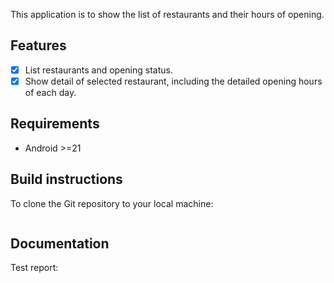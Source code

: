 
This application is to show the list of restaurants and their hours of opening.

## Features

- [x] List restaurants and opening status.
- [x] Show detail of selected restaurant, including the detailed opening hours of each day.

## Requirements

- Android >=21

## Build instructions

To clone the Git repository to your local machine: 
```
``` 

## Documentation

Test report:
